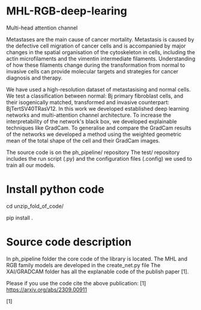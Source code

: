 # MHL-RGB-deep-learing

Multi-head attention channel

Metastases are the main cause of cancer mortality. Metastasis is caused by the defective cell migration of cancer cells and is accompanied by major changes in the spatial organisation of the cytoskeleton in cells, including the actin microfilaments and the vimentin intermediate filaments. Understanding of how these filaments change during the transformation from normal to invasive cells can provide molecular targets and strategies
for cancer diagnosis and therapy. 

We have used a high-resolution dataset of metastasising and normal cells. We test a classification between normal: Bj primary fibroblast cells, and their isogenically matched, transformed and invasive counterpart: BjTertSV40TRasV12. In this work we developed established deep learning networks and multi-attention channel architecture. To increase the interpretability of the network's black box, we developed explainable techniques like GradCam. To generalise and compare the GradCam results of the networks we developed a method using the weighted geometric mean of the total shape of the cell and their GradCam images. 

The source code is on the ph_pipeline/ repository
The test/ repository includes the run script (.py) and the configuration files (.config) we used to train all our models.

# Install python code

cd unzip_fold_of_code/

pip install .

# Source code description

In ph_pipeline folder the core code of the library is located.
The MHL and RGB family models are developed in the create_net.py file
The XAI/GRADCAM folder has all the explanable code of the publish paper [1].

Please if you use the code cite the above publication:
[1] https://arxiv.org/abs/2309.00911


[1]

 
